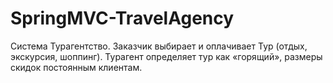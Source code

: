 # SpringMVC-TravelAgency
Система Турагентство. Заказчик выбирает и оплачивает Тур (отдых, экскурсия, шоппинг). Турагент определяет тур как «горящий», размеры скидок постоянным клиентам.
###
